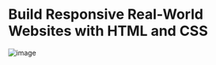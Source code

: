 # Build Responsive Real-World Websites with HTML and CSS

![image](https://user-images.githubusercontent.com/100791622/179405598-4d05d7e4-640d-4492-a472-a48be3903a16.png)
